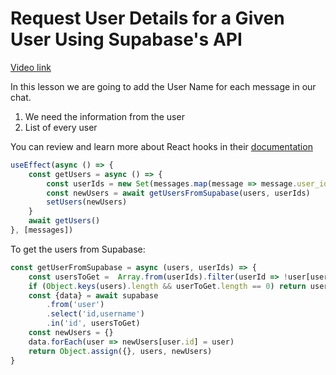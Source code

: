 # Request User Details for a Given User Using Supabase's API

[Video link](https://www.egghead.io/lessons/supabase-request-user-details-for-a-given-user-using-supabase-s-api?pl=supabase-84e58958)

<TimeStamp start="0:01" end="0:06">

In this lesson we are going to add the User Name for each message in our chat. 

</TimeStamp>

<TimeStamp start="0:15" end="0:20">

1. We need the information from the user 
2. List of every user 

</TimeStamp>

<TimeStamp start="1:14" end="1:20">

You can review and learn more about React hooks in their [documentation](https://reactjs.org/docs/hooks-intro.html)

</TimeStamp>

<TimeStamp start="2:00" end="2:20">

```jsx
useEffect(async () => {
    const getUsers = async () => {
        const userIds = new Set(messages.map(message => message.user_id))
        const newUsers = await getUsersFromSupabase(users, userIds)
        setUsers(newUsers)
    }
    await getUsers()
}, [messages])
```

</TimeStamp>

<TimeStamp start="5:30" end="6:00">

To get the users from Supabase: 

```jsx
const getUserFromSupabase = async (users, userIds) => {
    const usersToGet =  Array.from(userIds).filter(userId => !user[userId])
    if (Object.keys(users).length && userToGet.length == 0) return users
    const {data} = await supabase
        .from('user')
        .select('id,username')
        .in('id', usersToGet)
    const newUsers = {}
    data.forEach(user => newUsers[user.id] = user)
    return Object.assign({}, users, newUsers)
}
```

</TimeStamp>



